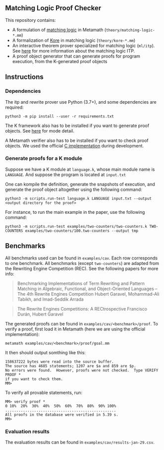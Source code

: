 Matching Logic Proof Checker
---

This repository contains:
  - A formulation of [matching logic](http://www.matching-logic.org/index.php/Matching_Logic)
    in Metamath (`theory/matching-logic-*.mm`)
  - A formalization of [Kore](https://github.com/kframework/kore) in matching logic (`theory/kore-*.mm`)
  - An interactive theorem prover specialized for matching logic (`ml/itp`).
    See [here](ml/itp) for more information about the matching logic ITP.
  - A proof object generator that can generate proofs for program execution, from the K-generated proof objects

## Instructions

### Dependencies

The itp and rewrite prover use Python (3.7+), and some dependencies are required:
```
python3 -m pip install --user -r requirements.txt
```

The K framework also has to be installed if you want to generate proof objects.
See [here](https://github.com/kframework/k) for mode detail.

A Metamath verifier also has to be installed if you want to check proof objects.
We used the official [C implementation](http://us.metamath.org/#downloads) during development.

### Generate proofs for a K module

Suppose we have a K module at `language.k`, whose main module name is `LANGUAGE`.
And suppose the program is located at `input.txt`

One can kompile the definition, generate the snapshots of execution,
and generate the proof object altogether using the following command:
```
python3 -m scripts.run-test language.k LANGUAGE input.txt --output <output directory for the proof>
```

For instance, to run the main example in the paper, use the following command:
```
python3 -m scripts.run-test examples/two-counters/two-counters.k TWO-COUNTERS examples/two-counters/100.two-counters --output tmp
```

## Benchmarks

All benchmarks used can be found in `examples/cav`. Each row corresponds to one benchmark.
All benchmarks (except `two-counters`) are adapted from the Rewriting Engine Competition (REC). See the following papers for more info:

> Benchmarking Implementations of Term Rewriting and Pattern Matching in Algebraic, Functional, and Object-Oriented Languages – The 4th Rewrite Engines Competition
> Hubert Garavel, Mohammad-Ali Tabikh, and Imad-Seddik Arrada

> The Rewrite Engines Competitions: A RECtrospective
> Francisco Durán, Hubert Garavel

The generated proofs can be found in `examples/cav/<benchmark>/proof`.
To verify a proof, first load it in Metamath (here we are using the official implementation):
```
metamath examples/cav/<benchmark>/proof/goal.mm
```

It then should output somthing like this:
```
158637222 bytes were read into the source buffer.
The source has 4685 statements; 1207 are $a and 859 are $p.
No errors were found.  However, proofs were not checked.  Type VERIFY PROOF *
if you want to check them.
MM>
```

To verify all provable statements, run:
```
MM> verify proof *
0 10%  20%  30%  40%  50%  60%  70%  80%  90% 100%
..................................................
All proofs in the database were verified in 5.39 s.
MM>
```

### Evaluation results

The evaluation results can be found in `examples/cav/results-jan-29.csv`.
